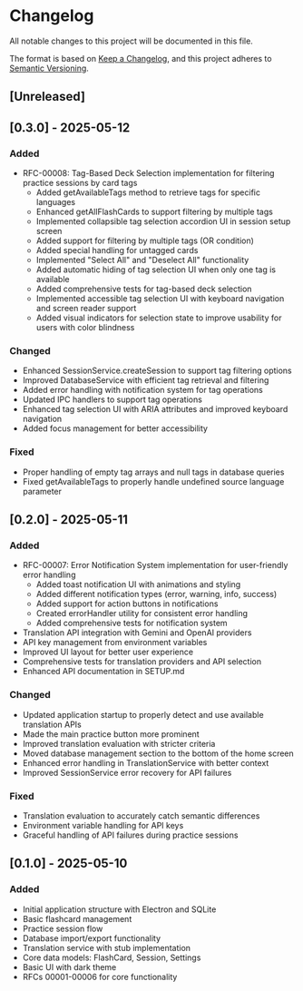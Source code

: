 # Changelog

All notable changes to this project will be documented in this file.

The format is based on [Keep a Changelog](https://keepachangelog.com/en/1.0.0/),
and this project adheres to [Semantic Versioning](https://semver.org/spec/v2.0.0.html).

## [Unreleased]

## [0.3.0] - 2025-05-12

### Added
- RFC-00008: Tag-Based Deck Selection implementation for filtering practice sessions by card tags
  - Added getAvailableTags method to retrieve tags for specific languages
  - Enhanced getAllFlashCards to support filtering by multiple tags
  - Implemented collapsible tag selection accordion UI in session setup screen
  - Added support for filtering by multiple tags (OR condition)
  - Added special handling for untagged cards
  - Implemented "Select All" and "Deselect All" functionality
  - Added automatic hiding of tag selection UI when only one tag is available
  - Added comprehensive tests for tag-based deck selection
  - Implemented accessible tag selection UI with keyboard navigation and screen reader support
  - Added visual indicators for selection state to improve usability for users with color blindness

### Changed
- Enhanced SessionService.createSession to support tag filtering options
- Improved DatabaseService with efficient tag retrieval and filtering
- Added error handling with notification system for tag operations
- Updated IPC handlers to support tag operations
- Enhanced tag selection UI with ARIA attributes and improved keyboard navigation
- Added focus management for better accessibility

### Fixed
- Proper handling of empty tag arrays and null tags in database queries
- Fixed getAvailableTags to properly handle undefined source language parameter

## [0.2.0] - 2025-05-11

### Added
- RFC-00007: Error Notification System implementation for user-friendly error handling
  - Added toast notification UI with animations and styling
  - Added different notification types (error, warning, info, success)
  - Added support for action buttons in notifications
  - Created errorHandler utility for consistent error handling
  - Added comprehensive tests for notification system
- Translation API integration with Gemini and OpenAI providers
- API key management from environment variables
- Improved UI layout for better user experience
- Comprehensive tests for translation providers and API selection
- Enhanced API documentation in SETUP.md

### Changed
- Updated application startup to properly detect and use available translation APIs
- Made the main practice button more prominent
- Improved translation evaluation with stricter criteria
- Moved database management section to the bottom of the home screen
- Enhanced error handling in TranslationService with better context
- Improved SessionService error recovery for API failures

### Fixed
- Translation evaluation to accurately catch semantic differences
- Environment variable handling for API keys
- Graceful handling of API failures during practice sessions

## [0.1.0] - 2025-05-10

### Added
- Initial application structure with Electron and SQLite
- Basic flashcard management
- Practice session flow
- Database import/export functionality
- Translation service with stub implementation
- Core data models: FlashCard, Session, Settings
- Basic UI with dark theme
- RFCs 00001-00006 for core functionality